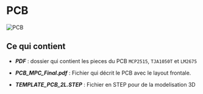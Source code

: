# PCB
![PCB](https://github.com/FelixDuck15/projet_Formule_SAE_A2023/assets/89605334/d8e77bf0-ecbf-43c8-910e-063dced38cbe)
## Ce qui contient

* _**PDF**_ : dossier qui contient les pieces du PCB `MCP2515`, `TJA1050T` et `LM2675`

* _**PCB_MPC_Final.pdf**_ : Fichier qui décrit le PCB avec le layout frontale.

* _**TEMPLATE_PCB_2L.STEP**_ : Fichier en STEP pour de la modelisation 3D 
